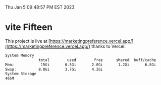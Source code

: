 Thu Jan  5 09:48:57 PM EST 2023

# vite Fifteen


This project is live at [https://marketingpreference.vercel.app/](https://marketingpreference.vercel.app/) thanks to Vercel.

```bash
System Memory
               total        used        free      shared  buff/cache   available
Mem:            15Gi       6.5Gi       2.0Gi       1.2Gi       6.8Gi       7.2Gi
Swap:          8.0Gi       3.7Gi       4.3Gi
System Storage
466M	.
```
